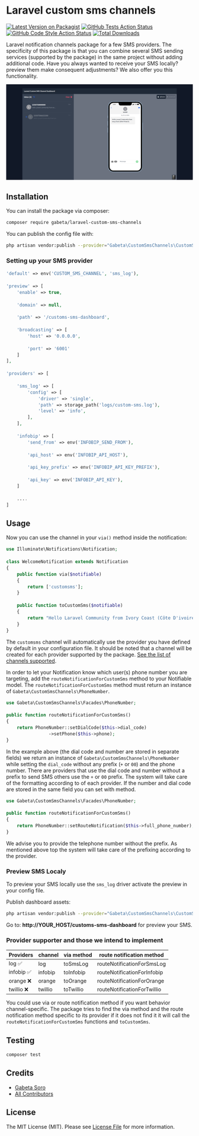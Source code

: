# Laravel custom sms channels

[![Latest Version on Packagist](https://img.shields.io/packagist/v/gabeta/laravel-custom-sms-channels.svg?style=flat-square)](https://packagist.org/packages/gabeta/laravel-custom-sms-channels)
[![GitHub Tests Action Status](https://img.shields.io/github/workflow/status/gabeta/laravel-custom-sms-channels/run-tests?label=tests)](https://github.com/gabeta/laravel-custom-sms-channels/actions?query=workflow%3Arun-tests+branch%3Amain)
[![GitHub Code Style Action Status](https://img.shields.io/github/workflow/status/gabeta/laravel-custom-sms-channels/Check%20&%20fix%20styling?label=code%20style)](https://github.com/gabeta/laravel-custom-sms-channels/actions?query=workflow%3A"Check+%26+fix+styling"+branch%3Amain)
[![Total Downloads](https://img.shields.io/packagist/dt/gabeta/laravel-custom-sms-channels.svg?style=flat-square)](https://packagist.org/packages/gabeta/laravel-custom-sms-channels)

Laravel notification channels package for a few SMS providers.
The specificity of this package is that you can combine several 
SMS sending services (supported by the package) in the same project 
without adding additional code. Have you always wanted to receive your SMS locally? 
preview them make consequent adjustments?
We also offer you this functionality.

![Preview Dashbaord](/art/bg-ios.png "Laravel custom sms channel preview dashboard")

## Installation

You can install the package via composer:

```bash
composer require gabeta/laravel-custom-sms-channels
```

You can publish the config file with:

```bash
php artisan vendor:publish --provider="Gabeta\CustomSmsChannels\CustomSmsChannelsServiceProvider" --tag="config"
```

### Setting up your SMS provider

```php
'default' => env('CUSTOM_SMS_CHANNEL', 'sms_log'),

'preview' => [
    'enable' => true,

    'domain' => null,

    'path' => '/customs-sms-dashboard',

    'broadcasting' => [
        'host' => '0.0.0.0',

        'port' => '6001'
    ]
],

'providers' => [

    'sms_log' => [
        'config' => [
            'driver' => 'single',
            'path' => storage_path('logs/custom-sms.log'),
            'level' => 'info',
        ],
    ],

    'infobip' => [
        'send_from' => env('INFOBIP_SEND_FROM'),

        'api_host' => env('INFOBIP_API_HOST'),

        'api_key_prefix' => env('INFOBIP_API_KEY_PREFIX'),

        'api_key' => env('INFOBIP_API_KEY'),
    ]

    ....
]

```

## Usage

Now you can use the channel in your `via()` method inside the notification:

``` php
use Illuminate\Notifications\Notification;

class WelcomeNotification extends Notification
{
    public function via($notifiable)
    {
        return ['customsms'];
    }
    
    public function toCustomSms($notifiable)
    {
        return "Hello Laravel Community from Ivory Coast (Côte D'ivoire)";
    }
}
```

The `customsms` channel will automatically use the provider you have defined
by default in your configuration file. It should be noted that a channel
will be created for each provider supported by the package.
[See the list of channels supported](https://github.com/gabeta/laravel-custom-sms-channels#provider-supporter-and-those-we-intend-to-implement).

In order to let your Notification know which user(s) phone number you are targeting,
add the `routeNotificationForCustomSms` method to your Notifiable model.
The `routeNotificationForCustomSms` method must return an instance of
`Gabeta\CustomSmsChannels\PhoneNumber`.

``` php
use Gabeta\CustomSmsChannels\Facades\PhoneNumber;

public function routeNotificationForCustomSms()
{
    return PhoneNumber::setDialCode($this->dial_code)
                ->setPhone($this->phone);
}
```

In the example above (the dial code and number are stored in separate fields)
we return an instance of `Gabeta\CustomSmsChannels\PhoneNumber` while setting
the `dial_code` without any prefix (`+` or `00`) and the phone number.
There are providers that use the dial code and number without a prefix to send SMS
others use the `+` or `00` prefix. The system will take care of the formatting according to
of each provider. If the number and dial code are stored in the same field you can
set with method.

``` php
use Gabeta\CustomSmsChannels\Facades\PhoneNumber;

public function routeNotificationForCustomSms()
{
    return PhoneNumber::setRouteNotification($this->full_phone_number);
}
```

We advise you to provide the telephone number without the prefix. As mentioned above
top the system will take care of the prefixing according to the provider.

### Preview SMS Localy

To preview your SMS locally use the `sms_log` driver activate the preview
in your config file.

Publish dashboard assets:
```bash
php artisan vendor:publish --provider="Gabeta\CustomSmsChannels\CustomSmsChannelsServiceProvider" --tag="public"
```
Go to: **http://YOUR_HOST/customs-sms-dashboard** for preview your SMS.

### Provider supporter and those we intend to implement

| Providers      | channel       | via method     | route notification method           |
| -----------    | -----------   | --------       | --------                            |
| log ✅          | log           | toSmsLog       | routeNotificationForSmsLog         |
| infobip ✅      | infobip       | toInfobip      | routeNotificationForInfobip        | 
| orange ❌       | orange        | toOrange       | routeNotificationForOrange         |
| twillio ❌      | twillio       | toTwillio      | routeNotificationForTwillio        |

You could use via or route notification method if you want behavior
channel-specific. The package tries to find the via method and the route notification method
specific to its provider if it does not find it it will call the `routeNotificationForCustomSms` functions
and `toCustomSms`.

## Testing

```bash
composer test
```

## Credits

- [Gabeta Soro](https://github.com/gabeta)
- [All Contributors](../../contributors)

## License

The MIT License (MIT). Please see [License File](LICENSE.md) for more information.
